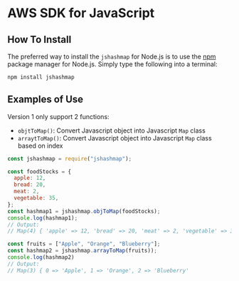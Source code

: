 # AWS SDK for JavaScript

## How To Install

The preferred way to install the `jshashmap` for Node.js is to use the
[npm](http://npmjs.org) package manager for Node.js. Simply type the following into a terminal:

```sh
npm install jshashmap
```

## Examples of Use

Version 1 only support 2 functions:

- `objtToMap()`: Convert Javascript object into Javascript `Map` class
- `arraytToMap()`: Convert Javascript object into Javascript `Map` class based on index

```javascript
const jshashmap = require("jshashmap");

const foodStocks = {
  apple: 12,
  bread: 20,
  meat: 2,
  vegetable: 35,
};
const hashmap1 = jshashmap.objToMap(foodStocks);
console.log(hashmap1);
// Output:
// Map(4) { 'apple' => 12, 'bread' => 20, 'meat' => 2, 'vegetable' => 35 }

const fruits = ["Apple", "Orange", "Blueberry"];
const hashmap2 = jshashmap.arrayToMap(fruits));
console.log(hashmap2)
// Output:
// Map(3) { 0 => 'Apple', 1 => 'Orange', 2 => 'Blueberry'
```
